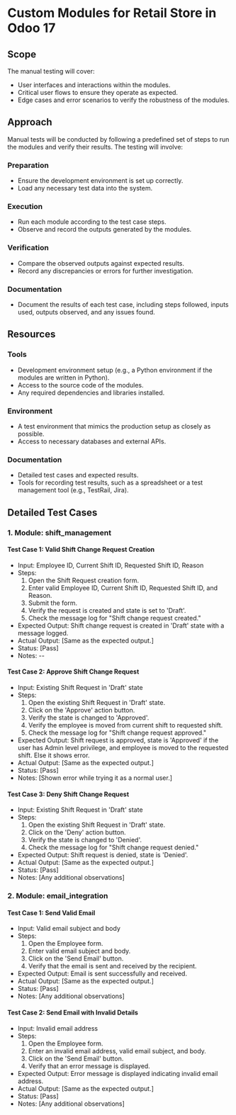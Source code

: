 # Custom Modules for Retail Store in Odoo 17

## Scope

The manual testing will cover:
- User interfaces and interactions within the modules.
- Critical user flows to ensure they operate as expected.
- Edge cases and error scenarios to verify the robustness of the modules.

## Approach

Manual tests will be conducted by following a predefined set of steps to run the modules and verify their results. The testing will involve:

### Preparation
- Ensure the development environment is set up correctly.
- Load any necessary test data into the system.

### Execution
- Run each module according to the test case steps.
- Observe and record the outputs generated by the modules.

### Verification
- Compare the observed outputs against expected results.
- Record any discrepancies or errors for further investigation.

### Documentation
- Document the results of each test case, including steps followed, inputs used, outputs observed, and any issues found.

## Resources

### Tools
- Development environment setup (e.g., a Python environment if the modules are written in Python).
- Access to the source code of the modules.
- Any required dependencies and libraries installed.

### Environment
- A test environment that mimics the production setup as closely as possible.
- Access to necessary databases and external APIs.

### Documentation
- Detailed test cases and expected results.
- Tools for recording test results, such as a spreadsheet or a test management tool (e.g., TestRail, Jira).

## Detailed Test Cases

### 1. Module: shift_management

#### Test Case 1: Valid Shift Change Request Creation
- Input: Employee ID, Current Shift ID, Requested Shift ID, Reason
- Steps:
  1. Open the Shift Request creation form.
  2. Enter valid Employee ID, Current Shift ID, Requested Shift ID, and Reason.
  3. Submit the form.
  4. Verify the request is created and state is set to 'Draft'.
  5. Check the message log for "Shift change request created."
- Expected Output: Shift change request is created in 'Draft' state with a message logged.
- Actual Output: [Same as the expected output.]
- Status: [Pass]
- Notes: --

#### Test Case 2: Approve Shift Change Request
- Input: Existing Shift Request in 'Draft' state
- Steps:
  1. Open the existing Shift Request in 'Draft' state.
  2. Click on the 'Approve' action button.
  3. Verify the state is changed to 'Approved'.
  4. Verify the employee is moved from current shift to requested shift.
  5. Check the message log for "Shift change request approved."
- Expected Output: Shift request is approved, state is 'Approved' if the user has Admin level privilege, and employee is moved to the requested shift. Else it shows error.
- Actual Output: [Same as the expected output.]
- Status: [Pass]
- Notes: [Shown error while trying it as a normal user.]

#### Test Case 3: Deny Shift Change Request
- Input: Existing Shift Request in 'Draft' state
- Steps:
  1. Open the existing Shift Request in 'Draft' state.
  2. Click on the 'Deny' action button.
  3. Verify the state is changed to 'Denied'.
  4. Check the message log for "Shift change request denied."
- Expected Output: Shift request is denied, state is 'Denied'.
- Actual Output: [Same as the expected output.]
- Status: [Pass]
- Notes: [Any additional observations]

### 2. Module: email_integration

#### Test Case 1: Send Valid Email
- Input: Valid email subject and body
- Steps:
  1. Open the Employee form.
  2. Enter valid email subject and body.
  3. Click on the 'Send Email' button.
  4. Verify that the email is sent and received by the recipient.
- Expected Output: Email is sent successfully and received.
- Actual Output: [Same as the expected output.]
- Status: [Pass]
- Notes: [Any additional observations]


#### Test Case 2: Send Email with Invalid Details
- Input: Invalid email address
- Steps:
  1. Open the Employee form.
  2. Enter an invalid email address, valid email subject, and body.
  3. Click on the 'Send Email' button.
  4. Verify that an error message is displayed.
- Expected Output: Error message is displayed indicating invalid email address.
- Actual Output: [Same as the expected output.]
- Status: [Pass]
- Notes: [Any additional observations]